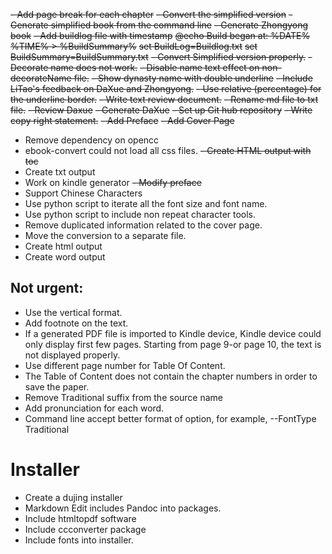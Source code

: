 ~~- Add page break for each chapter~~
~~- Convert the simplified version~~
~~- Generate simplified book from the command line~~
~~- Generate Zhongyong book~~
~~- Add buildlog file with timestamp~~
	~~@echo Build began at: %DATE% %TIME% > %BuildSummary%~~
	~~set BuildLog=Buildlog.txt~~
	~~set BuildSummary=BuildSummary.txt~~
~~- Convert Simplified version properly.~~
~~- Decorate name does not work.~~
~~- Disable name text effect on non-decorateName file.~~
~~- Show dynasty name with double underline~~
~~- Include LiTao's feedback on DaXue and Zhongyong.~~
~~- Use relative (percentage) for the underline border.~~
~~- Write text review document.~~
~~- Rename md file to txt file.~~
~~- Review Daxue~~
~~- Generate DaXue~~
~~- Set up Git hub repository~~
~~- Write copy right statement.~~
~~- Add Preface~~
~~- Add Cover Page~~
- Remove dependency on opencc
- ebook-convert could not load all css files.
~~- Create HTML output with toc~~
- Create txt output
- Work on kindle generator
~~- Modify preface~~
- Support Chinese Characters
- Use python script to iterate all the font size and font name.
- Use python script to include non repeat character tools.
- Remove duplicated information related to the cover page.
- Move the conversion to a separate file.
- Create html output
- Create word output

## Not urgent:

- Use the vertical format.
- Add footnote on the text.
- If a generated PDF file is imported to Kindle device, Kindle device could only display first few pages. Starting from page 9-or page 10, the text is not displayed properly.
- Use different page number for Table Of Content.
- The Table of Content does not contain the chapter numbers in order to save the paper.
- Remove Traditional suffix from the source name
- Add pronunciation for each word.
- Command line accept better format of option, for example, --FontType Traditional


# Installer

- Create a dujing installer
- Markdown Edit includes Pandoc into packages.
- Include htmltopdf software
- Include ccconverter package
- Include fonts into installer.